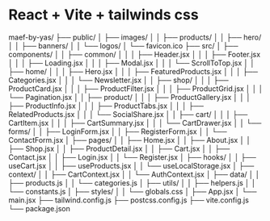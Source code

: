 # React + Vite + tailwinds css

maef-by-yas/
├── public/
│   ├── images/
│   │   ├── products/
│   │   ├── hero/
│   │   ├── banners/
│   │   └── logos/
│   └── favicon.ico
├── src/
│   ├── components/
│   │   ├── common/
│   │   │   ├── Header.jsx
│   │   │   ├── Footer.jsx
│   │   │   ├── Loading.jsx
│   │   │   ├── Modal.jsx
│   │   │   └── ScrollToTop.jsx
│   │   ├── home/
│   │   │   ├── Hero.jsx
│   │   │   ├── FeaturedProducts.jsx
│   │   │   ├── Categories.jsx
│   │   │   └── Newsletter.jsx
│   │   ├── shop/
│   │   │   ├── ProductCard.jsx
│   │   │   ├── ProductFilter.jsx
│   │   │   ├── ProductGrid.jsx
│   │   │   └── Pagination.jsx
│   │   ├── product/
│   │   │   ├── ProductGallery.jsx
│   │   │   ├── ProductInfo.jsx
│   │   │   ├── ProductTabs.jsx
│   │   │   ├── RelatedProducts.jsx
│   │   │   └── SocialShare.jsx
│   │   ├── cart/
│   │   │   ├── CartItem.jsx
│   │   │   ├── CartSummary.jsx
│   │   │   └── CartDrawer.jsx
│   │   └── forms/
│   │       ├── LoginForm.jsx
│   │       ├── RegisterForm.jsx
│   │       └── ContactForm.jsx
│   ├── pages/
│   │   ├── Home.jsx
│   │   ├── About.jsx
│   │   ├── Shop.jsx
│   │   ├── ProductDetail.jsx
│   │   ├── Cart.jsx
│   │   ├── Contact.jsx
│   │   ├── Login.jsx
│   │   └── Register.jsx
│   ├── hooks/
│   │   ├── useCart.jsx
│   │   ├── useProducts.jsx
│   │   └── useLocalStorage.jsx
│   ├── context/
│   │   ├── CartContext.jsx
│   │   └── AuthContext.jsx
│   ├── data/
│   │   ├── products.js
│   │   └── categories.js
│   ├── utils/
│   │   ├── helpers.js
│   │   └── constants.js
│   ├── styles/
│   │   └── globals.css
│   ├── App.jsx
│   └── main.jsx
├── tailwind.config.js
├── postcss.config.js
├── vite.config.js
└── package.json

